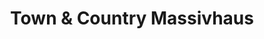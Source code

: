 ---
title: "Town & Country Massivhaus"
url: /braunfels/town-und-country-massivhaus/
shop: Raumausstattung
---